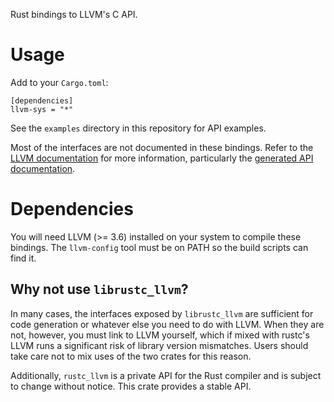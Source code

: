 Rust bindings to LLVM's C API.

# Usage

Add to your `Cargo.toml`:

    [dependencies]
    llvm-sys = "*"

See the `examples` directory in this repository for API examples.

Most of the interfaces are not documented in these bindings. Refer to the
[LLVM documentation](http://llvm.org/docs/) for more information, particularly
the [generated API documentation](http://llvm.org/doxygen/).

# Dependencies

You will need LLVM (>= 3.6) installed on your system to compile these bindings.
The `llvm-config` tool must be on PATH so the build scripts can find it.

## Why not use `librustc_llvm`?

In many cases, the interfaces exposed by `librustc_llvm` are sufficient for
code generation or whatever else you need to do with LLVM. When they are
not, however, you must link to LLVM yourself, which if mixed with rustc's
LLVM runs a significant risk of library version mismatches. Users should
take care not to mix uses of the two crates for this reason.

Additionally, `rustc_llvm` is a private API for the Rust compiler and is subject
to change without notice. This crate provides a stable API.

